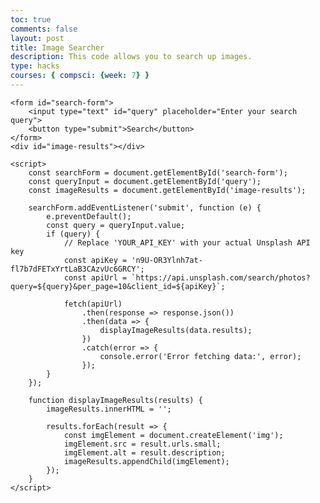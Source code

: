 ```yaml
---
toc: true
comments: false
layout: post
title: Image Searcher
description: This code allows you to search up images.
type: hacks
courses: { compsci: {week: 7} }
---
```


<html lang="en">
<head>
    <meta charset="UTF-8">
    <meta name="viewport" content="width=device-width, initial-scale=1.0">
</head>
<body>
    
    <form id="search-form">
        <input type="text" id="query" placeholder="Enter your search query">
        <button type="submit">Search</button>
    </form>
    <div id="image-results"></div>

    <script>
        const searchForm = document.getElementById('search-form');
        const queryInput = document.getElementById('query');
        const imageResults = document.getElementById('image-results');

        searchForm.addEventListener('submit', function (e) {
            e.preventDefault();
            const query = queryInput.value;
            if (query) {
                // Replace 'YOUR_API_KEY' with your actual Unsplash API key
                const apiKey = 'n9U-OR3Ylnh7at-fl7b7dFETxYrtLaB3CAzvUc6GRCY';
                const apiUrl = `https://api.unsplash.com/search/photos?query=${query}&per_page=10&client_id=${apiKey}`;

                fetch(apiUrl)
                    .then(response => response.json())
                    .then(data => {
                        displayImageResults(data.results);
                    })
                    .catch(error => {
                        console.error('Error fetching data:', error);
                    });
            }
        });

        function displayImageResults(results) {
            imageResults.innerHTML = '';

            results.forEach(result => {
                const imgElement = document.createElement('img');
                imgElement.src = result.urls.small;
                imgElement.alt = result.description;
                imageResults.appendChild(imgElement);
            });
        }
    </script>
</body>
</html>
